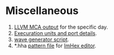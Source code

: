 # Miscellaneous

1. [LLVM MCA output](/misc/llvm_mca_output.md) for the specific day.
2. [Execuration units and port details](/misc/cpu_details.md).
3. [wave generator script](/misc/gen_wav.py).
4. *.hha [pattern file](/misc/hha.hexpat) for [ImHex editor](https://imhex.werwolv.net/).
